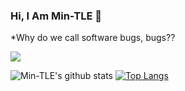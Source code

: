 ### Hi, I Am Min-TLE 👋

*Why do we call software bugs, bugs??
<!--
**Min-TLE/Min-TLE** is a ✨ _special_ ✨ repository because its `README.md` (this file) appears on your GitHub profile.

Here are some ideas to get you started:

- 🔭 I’m currently working on ...
- 🌱 I’m currently learning ...
- 👯 I’m looking to collaborate on ...
- 🤔 I’m looking for help with ...
- 💬 Ask me about ...
- 📫 How to reach me: ...
- 😄 Pronouns: ...
- ⚡ Fun fact: ...
-->
![](https://komarev.com/ghpvc/?username=Min-TLE&color=blue)

![Min-TLE's github stats](https://github-readme-stats.vercel.app/api/?username=Min-TLE&show_icons=true&hide_border=true&theme=algolia&count_private=true) [![Top Langs](https://github-readme-stats.vercel.app/api/top-langs/?username=Min-TLE&layout=compact&show_icons=true&hide_border=true&theme=algolia&count_private=true)](https://github.com/Min-TLE)
